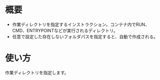 # 概要
- 作業ディレクトリを指定するインストラクション。コンテナ内でRUN、CMD、ENTRYPOINTなどが実行されるディレクトリ。
- 任意で設定した存在しないフォルダパスを指定すると、自動で作成される。

# 使い方
作業ディレクトリを指定します。
